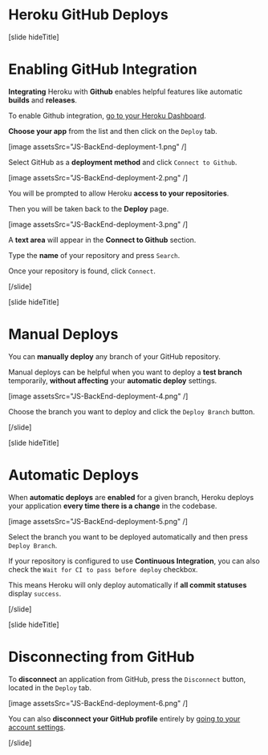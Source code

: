 # Heroku GitHub Deploys

[slide hideTitle]

# Enabling GitHub Integration

**Integrating** Heroku with **Github** enables helpful features like automatic **builds** and **releases**.

To enable Github integration, [go to your Heroku Dashboard](https://dashboard.heroku.com/apps).

**Choose your app** from the list and then click on the `Deploy` tab.

[image assetsSrc="JS-BackEnd-deployment-1.png" /]

Select GitHub as a **deployment method** and click `Connect to Github`.

[image assetsSrc="JS-BackEnd-deployment-2.png" /]

You will be prompted to allow Heroku **access to your repositories**.

Then you will be taken back to the **Deploy** page.

[image assetsSrc="JS-BackEnd-deployment-3.png" /]

A **text area** will appear in the **Connect to Github** section.

Type the **name** of your repository and press `Search`.

Once your repository is found, click `Connect`.

[/slide]


[slide hideTitle]

# Manual Deploys

You can **manually deploy** any branch of your GitHub repository.

Manual deploys can be helpful when you want to deploy a **test branch** temporarily, **without affecting** your **automatic deploy** settings.

[image assetsSrc="JS-BackEnd-deployment-4.png" /]

Choose the branch you want to deploy and click the `Deploy Branch` button.

[/slide]


[slide hideTitle]

# Automatic Deploys

When **automatic deploys** are **enabled** for a given branch, Heroku deploys your application **every time there is a change** in the codebase.

[image assetsSrc="JS-BackEnd-deployment-5.png" /]

Select the branch you want to be deployed automatically and then press `Deploy Branch`.

If your repository is configured to use **Continuous Integration**, you can also check the `Wait for CI to pass before deploy` checkbox.

This means Heroku will only deploy automatically if **all commit statuses** display `success`.

[/slide]

[slide hideTitle]

# Disconnecting from GitHub

To **disconnect** an application from GitHub, press the `Disconnect` button, located in the `Deploy` tab.

[image assetsSrc="JS-BackEnd-deployment-6.png" /]

You can also **disconnect your GitHub profile** entirely by [going to your account settings](https://dashboard.heroku.com/account/applications#third-party-applications).

[/slide]